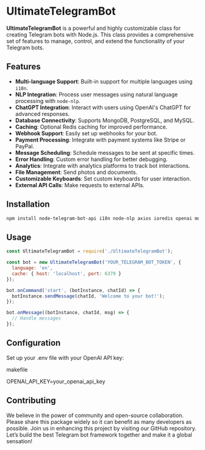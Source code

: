 # UltimateTelegramBot

**UltimateTelegramBot** is a powerful and highly customizable class for creating Telegram bots with Node.js. This class provides a comprehensive set of features to manage, control, and extend the functionality of your Telegram bots.

## Features

- **Multi-language Support**: Built-in support for multiple languages using `i18n`.
- **NLP Integration**: Process user messages using natural language processing with `node-nlp`.
- **ChatGPT Integration**: Interact with users using OpenAI's ChatGPT for advanced responses.
- **Database Connectivity**: Supports MongoDB, PostgreSQL, and MySQL.
- **Caching**: Optional Redis caching for improved performance.
- **Webhook Support**: Easily set up webhooks for your bot.
- **Payment Processing**: Integrate with payment systems like Stripe or PayPal.
- **Message Scheduling**: Schedule messages to be sent at specific times.
- **Error Handling**: Custom error handling for better debugging.
- **Analytics**: Integrate with analytics platforms to track bot interactions.
- **File Management**: Send photos and documents.
- **Customizable Keyboards**: Set custom keyboards for user interaction.
- **External API Calls**: Make requests to external APIs.

## Installation

```bash
npm install node-telegram-bot-api i18n node-nlp axios ioredis openai mongoose pg mysql2 dotenv
```
## Usage
```javascript
const UltimateTelegramBot = require('./UltimateTelegramBot');

const bot = new UltimateTelegramBot('YOUR_TELEGRAM_BOT_TOKEN', {
  language: 'en',
  cache: { host: 'localhost', port: 6379 }
});

bot.onCommand('start', (botInstance, chatId) => {
  botInstance.sendMessage(chatId, 'Welcome to your bot!');
});

bot.onMessage((botInstance, chatId, msg) => {
  // Handle messages
});
```
## Configuration
Set up your .env file with your OpenAI API key:

makefile

OPENAI_API_KEY=your_openai_api_key

## Contributing
We believe in the power of community and open-source collaboration. Please share this package widely so it can benefit as many developers as possible. Join us in enhancing this project by visiting our GitHub repository. Let’s build the best Telegram bot framework together and make it a global sensation!

